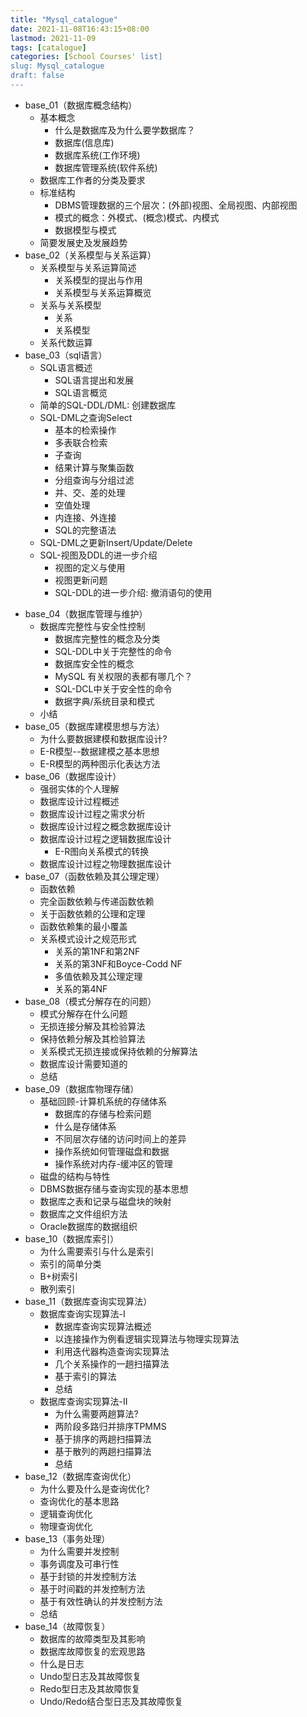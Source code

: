 ```yaml
---
title: "Mysql_catalogue"
date: 2021-11-08T16:43:15+08:00
lastmod: 2021-11-09
tags: [catalogue]
categories: [School Courses' list]
slug: Mysql_catalogue
draft: false
---
```

* base_01（数据库概念结构）
    * 基本概念
        * 什么是数据库及为什么要学数据库？
        * 数据库(信息库)
        * 数据库系统(工作环境)
        * 数据库管理系统(软件系统)
    * 数据库工作者的分类及要求
    * 标准结构
        * DBMS管理数据的三个层次：(外部)视图、全局视图、内部视图
        * 模式的概念：外模式、(概念)模式、内模式
        * 数据模型与模式
    * 简要发展史及发展趋势
* base_02（关系模型与关系运算）
    * 关系模型与关系运算简述
        * 关系模型的提出与作用
        * 关系模型与关系运算概览
    * 关系与关系模型
        * 关系
        * 关系模型
    * 关系代数运算
* base_03（sql语言）
    - SQL语言概述
        - SQL语言提出和发展
        - SQL语言概览
    - 简单的SQL-DDL/DML: 创建数据库
    - SQL-DML之查询Select
        - 基本的检索操作
        - 多表联合检索
        - 子查询
        - 结果计算与聚集函数
        - 分组查询与分组过滤
        - 并、交、差的处理
        - 空值处理
        - 内连接、外连接
        - SQL的完整语法
    - SQL-DML之更新Insert/Update/Delete
    - SQL-视图及DDL的进一步介绍
        - 视图的定义与使用
        - 视图更新问题
        - SQL-DDL的进一步介绍: 撤消语句的使用
- base_04（数据库管理与维护）
    - 数据库完整性与安全性控制
        - 数据库完整性的概念及分类
        - SQL-DDL中关于完整性的命令
        - 数据库安全性的概念
        - MySQL 有关权限的表都有哪几个？
        - SQL-DCL中关于安全性的命令
        - 数据字典/系统目录和模式
    - 小结
- base_05（数据库建模思想与方法）
    - 为什么要数据建模和数据库设计?
    - E-R模型--数据建模之基本思想
    - E-R模型的两种图示化表达方法
- base_06（数据库设计）
    - 强弱实体的个人理解
    - 数据库设计过程概述
    - 数据库设计过程之需求分析
    - 数据库设计过程之概念数据库设计
    - 数据库设计过程之逻辑数据库设计
        - E-R图向关系模式的转换
    - 数据库设计过程之物理数据库设计
- base_07（函数依赖及其公理定理）
    - 函数依赖
    - 完全函数依赖与传递函数依赖
    - 关于函数依赖的公理和定理
    - 函数依赖集的最小覆盖
    - 关系模式设计之规范形式
        - 关系的第1NF和第2NF
        - 关系的第3NF和Boyce-Codd NF
        - 多值依赖及其公理定理
        - 关系的第4NF
- base_08（模式分解存在的问题）
    - 模式分解存在什么问题
    - 无损连接分解及其检验算法
    - 保持依赖分解及其检验算法
    - 关系模式无损连接或保持依赖的分解算法
    - 数据库设计需要知道的
    - 总结
- base_09（数据库物理存储）
    - 基础回顾-计算机系统的存储体系
        - 数据库的存储与检索问题
        - 什么是存储体系
        - 不同层次存储的访问时间上的差异
        - 操作系统如何管理磁盘和数据
        - 操作系统对内存-缓冲区的管理
    - 磁盘的结构与特性
    - DBMS数据存储与查询实现的基本思想
    - 数据库之表和记录与磁盘块的映射
    - 数据库之文件组织方法
    - Oracle数据库的数据组织
- base_10（数据库索引）
    - 为什么需要索引与什么是索引
    - 索引的简单分类
    - B+树索引
    - 散列索引
- base_11（数据库查询实现算法）
    - 数据库查询实现算法-I
        - 数据库查询实现算法概述
        - 以连接操作为例看逻辑实现算法与物理实现算法
        - 利用迭代器构造查询实现算法
        - 几个关系操作的一趟扫描算法
        - 基于索引的算法
        - 总结
    - 数据库查询实现算法-II
        - 为什么需要两趟算法? 
        - 两阶段多路归并排序TPMMS
        - 基于排序的两趟扫描算法
        - 基于散列的两趟扫描算法
        - 总结
- base_12（数据库查询优化）
    - 为什么要及什么是查询优化?
    - 查询优化的基本思路
    - 逻辑查询优化
    - 物理查询优化
- base_13（事务处理）
    - 为什么需要并发控制
    - 事务调度及可串行性
    - 基于封锁的并发控制方法
    - 基于时间戳的并发控制方法
    - 基于有效性确认的并发控制方法
    - 总结
- base_14（故障恢复）
    - 数据库的故障类型及其影响
    - 数据库故障恢复的宏观思路
    - 什么是日志
    - Undo型日志及其故障恢复
    - Redo型日志及其故障恢复
    - Undo/Redo结合型日志及其故障恢复


